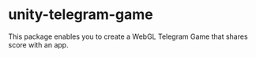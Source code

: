 # unity-telegram-game
 This package enables you to create a WebGL Telegram Game that shares score with an app.
